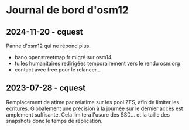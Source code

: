 # Journal de bord d'osm12

## 2024-11-20 - cquest

Panne d'osm12 qui ne répond plus.
- bano.openstreetmap.fr migré sur osm14
- tuiles humanitaires redirigées temporairement vers le rendu osm.org
- contact avec free pour le relancer...

## 2023-07-28 - cquest

Remplacement de atime par relatime sur les pool ZFS, afin de limiter les écritures.
Globalement une précision à la journée sur le dernier accès est amplement suffisante.
Cela limitera l'usure des SSD... et la taille des snapshots donc le temps de réplication.
